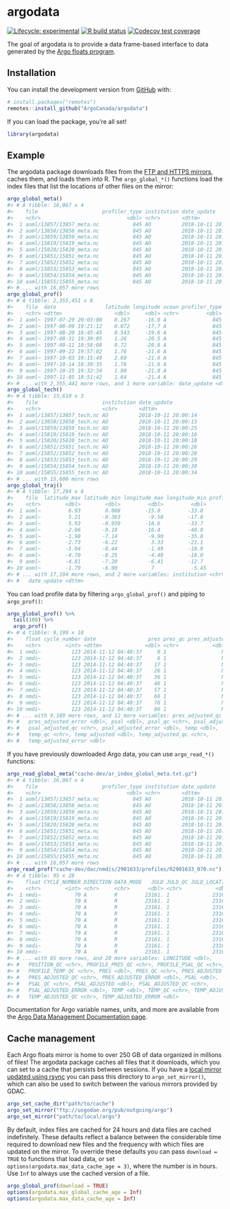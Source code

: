 
<!-- README.md is generated from README.Rmd. Please edit that file -->

# argodata

<!-- badges: start -->

[![Lifecycle:
experimental](https://img.shields.io/badge/lifecycle-experimental-orange.svg)](https://www.tidyverse.org/lifecycle/#experimental)
[![R build
status](https://github.com/ArgoCanada/argodata/workflows/R-CMD-check/badge.svg)](https://github.com/ArgoCanada/argodata/actions)
[![Codecov test
coverage](https://codecov.io/gh/ArgoCanada/argodata/branch/master/graph/badge.svg)](https://codecov.io/gh/ArgoCanada/argodata?branch=master)
<!-- badges: end -->

The goal of argodata is to provide a data frame-based interface to data
generated by the [Argo floats program](https://argo.ucsd.edu/).

## Installation

You can install the development version from
[GitHub](https://github.com/) with:

``` r
# install.packages("remotes")
remotes::install_github("ArgoCanada/argodata")
```

If you can load the package, you’re all set\!

``` r
library(argodata)
```

## Example

The argodata package downloads files from the [FTP and HTTPS
mirrors](http://www.argodatamgt.org/Access-to-data/Access-via-FTP-or-HTTPS-on-GDAC),
caches them, and loads them into R. The `argo_global_*()` functions load
the index files that list the locations of other files on the mirror:

``` r
argo_global_meta()
#> # A tibble: 16,067 x 4
#>    file                     profiler_type institution date_update        
#>    <chr>                            <dbl> <chr>       <dttm>             
#>  1 aoml/13857/13857_meta.nc           845 AO          2018-10-11 20:00:14
#>  2 aoml/13858/13858_meta.nc           845 AO          2018-10-11 20:00:15
#>  3 aoml/13859/13859_meta.nc           845 AO          2018-10-11 20:00:25
#>  4 aoml/15819/15819_meta.nc           845 AO          2018-10-11 20:00:16
#>  5 aoml/15820/15820_meta.nc           845 AO          2018-10-11 20:00:18
#>  6 aoml/15851/15851_meta.nc           845 AO          2018-10-11 20:00:26
#>  7 aoml/15852/15852_meta.nc           845 AO          2018-10-11 20:00:28
#>  8 aoml/15853/15853_meta.nc           845 AO          2018-10-11 20:00:29
#>  9 aoml/15854/15854_meta.nc           845 AO          2018-10-11 20:00:30
#> 10 aoml/15855/15855_meta.nc           845 AO          2018-10-11 20:00:34
#> # ... with 16,057 more rows
argo_global_prof()
#> # A tibble: 2,355,451 x 8
#>    file  date                latitude longitude ocean profiler_type institution
#>    <chr> <dttm>                 <dbl>     <dbl> <chr>         <dbl> <chr>      
#>  1 aoml~ 1997-07-29 20:03:00    0.267     -16.0 A               845 AO         
#>  2 aoml~ 1997-08-09 19:21:12    0.072     -17.7 A               845 AO         
#>  3 aoml~ 1997-08-20 18:45:45    0.543     -19.6 A               845 AO         
#>  4 aoml~ 1997-08-31 19:39:05    1.26      -20.5 A               845 AO         
#>  5 aoml~ 1997-09-11 18:58:08    0.72      -20.8 A               845 AO         
#>  6 aoml~ 1997-09-22 19:57:02    1.76      -21.6 A               845 AO         
#>  7 aoml~ 1997-10-03 19:15:49    2.60      -21.6 A               845 AO         
#>  8 aoml~ 1997-10-14 18:39:35    1.76      -21.6 A               845 AO         
#>  9 aoml~ 1997-10-25 19:32:34    1.80      -21.8 A               845 AO         
#> 10 aoml~ 1997-11-05 18:51:42    1.64      -21.4 A               845 AO         
#> # ... with 2,355,441 more rows, and 1 more variable: date_update <dttm>
argo_global_tech()
#> # A tibble: 15,610 x 3
#>    file                     institution date_update        
#>    <chr>                    <chr>       <dttm>             
#>  1 aoml/13857/13857_tech.nc AO          2018-10-11 20:00:14
#>  2 aoml/13858/13858_tech.nc AO          2018-10-11 20:00:15
#>  3 aoml/13859/13859_tech.nc AO          2018-10-11 20:00:25
#>  4 aoml/15819/15819_tech.nc AO          2018-10-11 20:00:16
#>  5 aoml/15820/15820_tech.nc AO          2018-10-11 20:00:18
#>  6 aoml/15851/15851_tech.nc AO          2018-10-11 20:00:26
#>  7 aoml/15852/15852_tech.nc AO          2018-10-11 20:00:28
#>  8 aoml/15853/15853_tech.nc AO          2018-10-11 20:00:29
#>  9 aoml/15854/15854_tech.nc AO          2018-10-11 20:00:30
#> 10 aoml/15855/15855_tech.nc AO          2018-10-11 20:00:34
#> # ... with 15,600 more rows
argo_global_traj()
#> # A tibble: 17,204 x 8
#>    file  latitude_max latitude_min longitude_max longitude_min profiler_type
#>    <chr>        <dbl>        <dbl>         <dbl>         <dbl>         <dbl>
#>  1 aoml~         6.93        0.008        -15.0         -33.8            845
#>  2 aoml~         5.21       -0.363         -9.50        -17.8            845
#>  3 aoml~         5.93       -0.939        -18.6         -33.7            845
#>  4 aoml~        -2.66       -9.19         -16.4         -40.0            845
#>  5 aoml~        -1.98       -7.14          -9.90        -35.8            845
#>  6 aoml~        -2.73       -6.22           3.33        -21.1            845
#>  7 aoml~        -5.04       -8.44          -1.49        -18.9            845
#>  8 aoml~        -4.70       -8.25          -4.40        -18.0            845
#>  9 aoml~        -4.81       -7.20          -6.41        -12.7            845
#> 10 aoml~        -1.79       -6.00           7            -5.45           845
#> # ... with 17,194 more rows, and 2 more variables: institution <chr>,
#> #   date_update <dttm>
```

You can load profile data by filtering `argo_global_prof()` and piping
to `argo_prof()`:

``` r
argo_global_prof() %>% 
  tail(100) %>% 
  argo_prof()
#> # A tibble: 9,199 x 18
#>    float cycle_number date                 pres pres_qc pres_adjusted
#>    <chr>        <int> <dttm>              <dbl> <chr>           <dbl>
#>  1 nmdi~          123 2014-11-12 04:40:37     0 1                  NA
#>  2 nmdi~          123 2014-11-12 04:40:37     6 1                  NA
#>  3 nmdi~          123 2014-11-12 04:40:37    17 1                  NA
#>  4 nmdi~          123 2014-11-12 04:40:37    26 1                  NA
#>  5 nmdi~          123 2014-11-12 04:40:37    36 1                  NA
#>  6 nmdi~          123 2014-11-12 04:40:37    46 1                  NA
#>  7 nmdi~          123 2014-11-12 04:40:37    57 1                  NA
#>  8 nmdi~          123 2014-11-12 04:40:37    66 1                  NA
#>  9 nmdi~          123 2014-11-12 04:40:37    76 1                  NA
#> 10 nmdi~          123 2014-11-12 04:40:37    86 1                  NA
#> # ... with 9,189 more rows, and 12 more variables: pres_adjusted_qc <chr>,
#> #   pres_adjusted_error <dbl>, psal <dbl>, psal_qc <chr>, psal_adjusted <dbl>,
#> #   psal_adjusted_qc <chr>, psal_adjusted_error <dbl>, temp <dbl>,
#> #   temp_qc <chr>, temp_adjusted <dbl>, temp_adjusted_qc <chr>,
#> #   temp_adjusted_error <dbl>
```

If you have previously downloaded Argo data, you can use `argo_read_*()`
functions:

``` r
argo_read_global_meta("cache-dev/ar_index_global_meta.txt.gz")
#> # A tibble: 16,067 x 4
#>    file                     profiler_type institution date_update        
#>    <chr>                            <dbl> <chr>       <dttm>             
#>  1 aoml/13857/13857_meta.nc           845 AO          2018-10-11 20:00:14
#>  2 aoml/13858/13858_meta.nc           845 AO          2018-10-11 20:00:15
#>  3 aoml/13859/13859_meta.nc           845 AO          2018-10-11 20:00:25
#>  4 aoml/15819/15819_meta.nc           845 AO          2018-10-11 20:00:16
#>  5 aoml/15820/15820_meta.nc           845 AO          2018-10-11 20:00:18
#>  6 aoml/15851/15851_meta.nc           845 AO          2018-10-11 20:00:26
#>  7 aoml/15852/15852_meta.nc           845 AO          2018-10-11 20:00:28
#>  8 aoml/15853/15853_meta.nc           845 AO          2018-10-11 20:00:29
#>  9 aoml/15854/15854_meta.nc           845 AO          2018-10-11 20:00:30
#> 10 aoml/15855/15855_meta.nc           845 AO          2018-10-11 20:00:34
#> # ... with 16,057 more rows
argo_read_prof("cache-dev/dac/nmdis/2901633/profiles/R2901633_070.nc")
#> # A tibble: 95 x 28
#>    float CYCLE_NUMBER DIRECTION DATA_MODE   JULD JULD_QC JULD_LOCATION LATITUDE
#>    <chr>        <int> <chr>     <chr>      <dbl> <chr>           <dbl>    <dbl>
#>  1 nmdi~           70 A         R         23161. 1              23161.     27.9
#>  2 nmdi~           70 A         R         23161. 1              23161.     27.9
#>  3 nmdi~           70 A         R         23161. 1              23161.     27.9
#>  4 nmdi~           70 A         R         23161. 1              23161.     27.9
#>  5 nmdi~           70 A         R         23161. 1              23161.     27.9
#>  6 nmdi~           70 A         R         23161. 1              23161.     27.9
#>  7 nmdi~           70 A         R         23161. 1              23161.     27.9
#>  8 nmdi~           70 A         R         23161. 1              23161.     27.9
#>  9 nmdi~           70 A         R         23161. 1              23161.     27.9
#> 10 nmdi~           70 A         R         23161. 1              23161.     27.9
#> # ... with 85 more rows, and 20 more variables: LONGITUDE <dbl>,
#> #   POSITION_QC <chr>, PROFILE_PRES_QC <chr>, PROFILE_PSAL_QC <chr>,
#> #   PROFILE_TEMP_QC <chr>, PRES <dbl>, PRES_QC <chr>, PRES_ADJUSTED <dbl>,
#> #   PRES_ADJUSTED_QC <chr>, PRES_ADJUSTED_ERROR <dbl>, PSAL <dbl>,
#> #   PSAL_QC <chr>, PSAL_ADJUSTED <dbl>, PSAL_ADJUSTED_QC <chr>,
#> #   PSAL_ADJUSTED_ERROR <dbl>, TEMP <dbl>, TEMP_QC <chr>, TEMP_ADJUSTED <dbl>,
#> #   TEMP_ADJUSTED_QC <chr>, TEMP_ADJUSTED_ERROR <dbl>
```

Documentation for Argo variable names, units, and more are available
from the [Argo Data Management Documentation
page](http://www.argodatamgt.org/Documentation).

## Cache management

Each Argo floats mirror is home to over 250 GB of data organized in
millions of files\! The argodata package caches all files that it
downloads, which you can set to a cache that persists between sessions.
If you have a [local mirror updated using
rsync](http://www.argodatamgt.org/Access-to-data/Argo-GDAC-synchronization-service)
you can pass this directory to `argo_set_mirror()`, which can also be
used to switch between the various mirrors provided by GDAC.

``` r
argo_set_cache_dir("path/to/cache")
argo_set_mirror("ftp://usgodae.org/pub/outgoing/argo")
argo_set_mirror("path/to/local/argo")
```

By default, index files are cached for 24 hours and data files are
cached indefinitely. These defaults reflect a balance between the
considerable time required to download new files and the frequency with
which files are updated on the mirror. To override these defaults you
can pass `download = TRUE` to functions that load data, or set
`options(argodata.max_data_cache_age = 3)`, where the number is in
hours. Use `Inf` to always use the cached version of a file.

``` r
argo_global_prof(download = TRUE)
options(argodata.max_global_cache_age = Inf)
options(argodata.max_data_cache_age = Inf)
```
